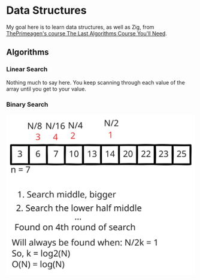 # Data Structures

My goal here is to learn data structures, as well as Zig, from [ThePrimeagen's course The Last Algorithms Course You'll Need](https://frontendmasters.com/courses/algorithms/).


## Algorithms

### Linear Search

Nothing much to say here. You keep scanning through each value of the array until you get to your value.

### Binary Search

![alt](./diagrams/2-binary-search.svg)
